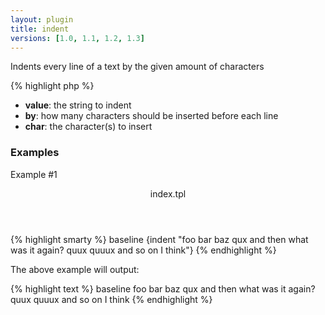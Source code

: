 ```yaml
---
layout: plugin
title: indent
versions: [1.0, 1.1, 1.2, 1.3]
---
```


Indents every line of a text by the given amount of characters
<div class="code-box">
{% highlight php %}
<?php
indent(string $value, [ int $by = 4, [ string $char = ' ' ]])
{% endhighlight %}
</div>

* **value**: the string to indent
* **by**: how many characters should be inserted before each line
* **char**: the character(s) to insert

### Examples
Example #1
<div class="code-box">
<header>index.tpl</header>
{% highlight smarty %}
baseline
{indent "foo bar baz
qux and then what was it
again? quux quuux and so on I think"}
{% endhighlight %}
</div>

The above example will output:
<div class="code-box">
{% highlight text %}
baseline
    foo bar baz
    qux and then what was it
    again? quux quuux and so on I think
{% endhighlight %}
</div>